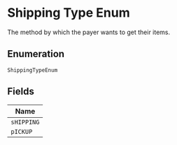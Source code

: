 
# Shipping Type Enum

The method by which the payer wants to get their items.

## Enumeration

`ShippingTypeEnum`

## Fields

| Name |
|  --- |
| `sHIPPING` |
| `pICKUP` |

